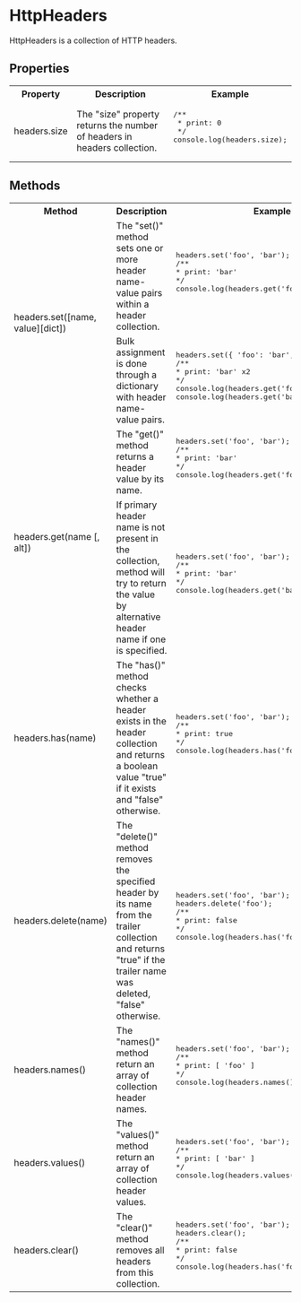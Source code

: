 # HttpHeaders

HttpHeaders is a collection of HTTP headers.

## Properties

<table>
	<tbody>
		<tr>
			<th>Property </th>
			<th>Description</th>
			<th>Example</th>
		</tr>
		<tr>
			<td>
				headers.size
			</td>
			<td>
				The "size" property returns the number of headers in headers collection.
			</td>
			<td>
				<pre>
/**
 * print: 0
 */
console.log(headers.size);
				</pre>
			</td>
		</tr>  
	</tbody>
</table>

## Methods

<table>
	<tbody>
		<tr>
			<th>Method</th>
			<th>Description</th>
			<th>Example</th>
		</tr>
		<tr>
			<td rowspan=2>
				headers.set([name, value][dict])
			</td>
			<td>
				The "set()" method sets one or more header name-value pairs within a header collection. 
			</td>
			<td>
				<pre>
headers.set('foo', 'bar');
/**
* print: 'bar'
*/
console.log(headers.get('foo'));
				</pre>
			</td>
		</tr>  
		<tr>
			<td>
				Bulk assignment is done through a dictionary with header name-value pairs.
			</td>
			<td>
				<pre>
headers.set({ 'foo': 'bar', 'baz': 'bar' });
/**
* print: 'bar' x2
*/
console.log(headers.get('foo'));
console.log(headers.get('baz'));
				</pre>
			</td>
		</tr>
		<tr>
			<td rowspan=2>
				headers.get(name [, alt])
			</td>
			<td>
				The "get()" method returns a header value by its name. 
			</td>
			<td>
				<pre>
headers.set('foo', 'bar');
/**
* print: 'bar'
*/
console.log(headers.get('foo'));
				</pre>
			</td>
		</tr>  
		<tr>
			<td>
				If primary header name is not present in the collection, method will try to return the value by alternative header name if one is specified.
			</td>
			<td>
				<pre>
headers.set('foo', 'bar');
/**
* print: 'bar'
*/
console.log(headers.get('baz', 'foo'));
				</pre>
			</td>
		</tr>  	
		<tr>
			<td>
				headers.has(name)
			</td>
			<td>
				The "has()" method checks whether a header exists in the header collection and returns a boolean value "true" if it exists and "false" otherwise.
			</td>
			<td>
				<pre>
headers.set('foo', 'bar');
/**
* print: true
*/
console.log(headers.has('foo'));
				</pre>
			</td>
		</tr>  
		<tr>
			<td>
				headers.delete(name)
			</td>
			<td>
				The "delete()" method removes the specified header by its name from the trailer collection and returns "true" if the trailer name was deleted, "false" otherwise.
			</td>
			<td>
				<pre>
headers.set('foo', 'bar');
headers.delete('foo');
/**
* print: false
*/
console.log(headers.has('foo'));
				</pre>
			</td>
		</tr>  
		<tr>
			<td>
				headers.names()
			</td>
			<td>
				The "names()" method return an array of collection header names.
			</td>
			<td>
				<pre>
headers.set('foo', 'bar');
/**
* print: [ 'foo' ]
*/
console.log(headers.names());
				</pre>
			</td>
		</tr>  
		<tr>
			<td>
				headers.values()
			</td>
			<td>
				The "values()" method return an array of collection header values.
			</td>
			<td>
				<pre>
headers.set('foo', 'bar');
/**
* print: [ 'bar' ]
*/
console.log(headers.values());
				</pre>
			</td>
		</tr> 
		<tr>
			<td>
				headers.clear()
			</td>
			<td>
				The "clear()" method removes all headers from this collection.
			</td>
			<td>
				<pre>
headers.set('foo', 'bar');
headers.clear();
/**
* print: false
*/
console.log(headers.has('foo'));
				</pre>
			</td>
		</tr> 
	</tbody>
</table>
